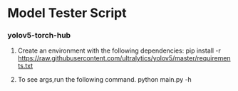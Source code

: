 # Model Tester Script
### yolov5-torch-hub

1. Create an environment with the following dependencies:
pip install -r https://raw.githubusercontent.com/ultralytics/yolov5/master/requirements.txt

2. To see args,run the following command. 
python main.py -h